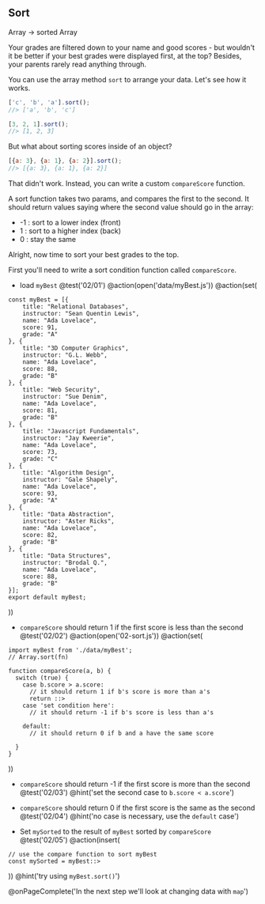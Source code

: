 ## Sort
Array -> sorted Array

Your grades are filtered down to your name and good scores - but wouldn't it be better if your best grades were displayed first, at the top? Besides, your parents rarely read anything through.

You can use the array method `sort` to arrange your data. Let's see how it works.

```js
['c', 'b', 'a'].sort();
//> ['a', 'b', 'c']

[3, 2, 1].sort();
//> [1, 2, 3]
```

But what about sorting scores inside of an object?

```js
[{a: 3}, {a: 1}, {a: 2}].sort();
//> [{a: 3}, {a: 1}, {a: 2}]
```

That didn't work. Instead, you can write a custom `compareScore` function.

A sort function takes two params, and compares the first to the second. It should return values saying where the second value should go in the array:

  * -1 : sort to a lower index (front)
  * 1 : sort to a higher index (back)
  * 0 : stay the same

Alright, now time to sort your best grades to the top.

First you'll need to write a sort condition function called `compareScore`.

+ load `myBest`
@test('02/01')
@action(open('data/myBest.js'))
@action(set(
```
const myBest = [{
	title: "Relational Databases",
	instructor: "Sean Quentin Lewis",
	name: "Ada Lovelace",
	score: 91,
	grade: "A"
}, {
	title: "3D Computer Graphics",
	instructor: "G.L. Webb",
	name: "Ada Lovelace",
	score: 88,
	grade: "B"
}, {
	title: "Web Security",
	instructor: "Sue Denim",
	name: "Ada Lovelace",
	score: 81,
	grade: "B"
}, {
	title: "Javascript Fundamentals",
	instructor: "Jay Kweerie",
	name: "Ada Lovelace",
	score: 73,
	grade: "C"
}, {
	title: "Algorithm Design",
	instructor: "Gale Shapely",
	name: "Ada Lovelace",
	score: 93,
	grade: "A"
}, {
	title: "Data Abstraction",
	instructor: "Aster Ricks",
	name: "Ada Lovelace",
	score: 82,
	grade: "B"
}, {
	title: "Data Structures",
	instructor: "Brodal Q.",
	name: "Ada Lovelace",
	score: 88,
	grade: "B"
}];
export default myBest;
```
))

+ `compareScore` should return 1 if the first score is less than the second
@test('02/02')
@action(open('02-sort.js'))
@action(set(
```
import myBest from './data/myBest';
// Array.sort(fn)

function compareScore(a, b) {
  switch (true) {
    case b.score > a.score:
      // it should return 1 if b's score is more than a's
      return ::>
    case 'set condition here':
      // it should return -1 if b's score is less than a's

    default:
      // it should return 0 if b and a have the same score

  }
}
```
))
+ `compareScore` should return -1 if the first score is more than the second
@test('02/03')
@hint('set the second case to `b.score < a.score`')

+ `compareScore` should return 0 if the first score is the same as the second
@test('02/04')
@hint('no case is necessary, use the `default` case')

+ Set `mySorted` to the result of `myBest` sorted by `compareScore`
@test('02/05')
@action(insert(
```
// use the compare function to sort myBest
const mySorted = myBest::>
```
))
@hint('try using `myBest.sort()`')

@onPageComplete('In the next step we'll look at changing data with `map`')
